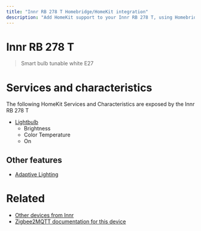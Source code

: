 ```yaml
---
title: "Innr RB 278 T Homebridge/HomeKit integration"
description: "Add HomeKit support to your Innr RB 278 T, using Homebridge, Zigbee2MQTT and homebridge-z2m."
---
```

<!---
This file has been GENERATED using src/docgen/docgen.ts
DO NOT EDIT THIS FILE MANUALLY!
-->
# Innr RB 278 T
> Smart bulb tunable white E27


# Services and characteristics
The following HomeKit Services and Characteristics are exposed by
the Innr RB 278 T

* [Lightbulb](../../light.md)
  * Brightness
  * Color Temperature
  * On


## Other features
* [Adaptive Lighting](../../light.md)


# Related
* [Other devices from Innr](../index.md#innr)
* [Zigbee2MQTT documentation for this device](https://www.zigbee2mqtt.io/devices/RB_278_T.html)